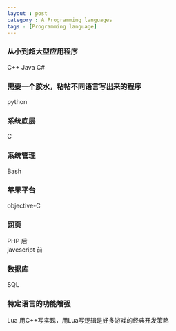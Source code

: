 ```yaml
---
layout : post
category : A Programming languages
tags : [Programming language]
---
```


### 从小到超大型应用程序

C++
Java
C#

### 需要一个胶水，粘帖不同语言写出来的程序

python


### 系统底层

C

### 系统管理

Bash

### 苹果平台

objective-C

### 网页

PHP 后  
javescript 前  

### 数据库

SQL

### 特定语言的功能增强

Lua 用C++写实现，用Lua写逻辑是好多游戏的经典开发策略
